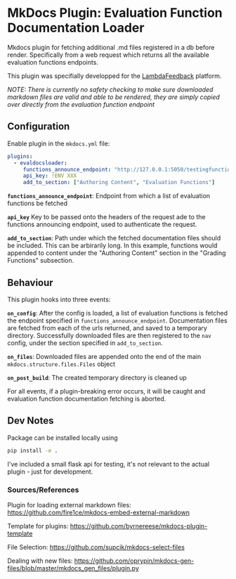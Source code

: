 # MkDocs Plugin: Evaluation Function Documentation Loader
Mkdocs plugin for fetching additional .md files registered in a db before render. Specifically from a web request which returns all the available evaluation functions endpoints.

This plugin was specifially developped for the [LambdaFeedback](https://lambdafeedback.com) platform.

*NOTE: There is currently no safety checking to make sure downloaded markdown files are valid and able to be rendered, they are simply copied over directly from the evaluation function endpoint*

## Configuration 
Enable plugin in the `mkdocs.yml` file:
```yaml
plugins:
  - evaldocsloader:
     functions_announce_endpoint: "http://127.0.0.1:5050/testingfunctions"
     api_key: !ENV XXX
     add_to_section: ["Authoring Content", "Evaluation Functions"]
```

**`functions_announce_endpoint`**: Endpoint from which a list of evaluation functions be fetched

**`api_key`** Key to be passed onto the headers of the request ade to the functions announcing endpoint, used to authenticate the request.

**`add_to_section`**: Path under which the fetched documentation files should be included. This can be arbirarily long. In this example, functions would appended to content under the "Authoring Content" section in the "Grading Functions" subsection.

## Behaviour
This plugin hooks into three events:

**`on_config`**: After the config is loaded, a list of evaluation functions is fetched the endpoint specified in `functions_announce_endpoint`. Documentation files are fetched from each of the urls returned, and saved to a temporary directory. Successfully downloaded files are then registered to the `nav` config, under the section specified in `add_to_section`.

**`on_files`**: Downloaded files are appended onto the end of the main `mkdocs.structure.files.Files` object

**`on_post_build`**: The created temporary directory is cleaned up

For all events, if a plugin-breaking error occurs, it will be caught and evaluation function documentation fetching is aborted.

## Dev Notes
Package can be installed locally using 
```bash
pip install -e .
```

I've included a small flask api for testing, it's not relevant to the actual plugin - just for development.


### Sources/References

Plugin for loading external markdown files: https://github.com/fire1ce/mkdocs-embed-external-markdown

Template for plugins: https://github.com/byrnereese/mkdocs-plugin-template

File Selection: https://github.com/supcik/mkdocs-select-files

Dealing with new files: https://github.com/oprypin/mkdocs-gen-files/blob/master/mkdocs_gen_files/plugin.py